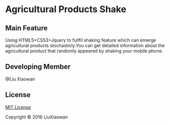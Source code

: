 # Agricultural Products Shake

## Main Feature
Using HTML5+CSS3+Jquery to fullfil shaking feature which can emerge agricultural products stochasticly.You can get detailed information about the agricultural product that randomly appeared by shaking your mobile phone.

## Developing Member

@Liu Xiaowan

## License

[MIT License](http://cgm.mit-license.org/)

Copyright © 2016 LiuXiaowan
